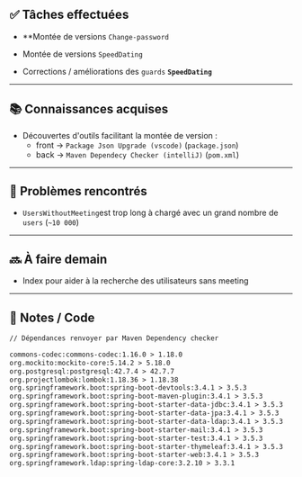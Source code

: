 ## ✅ Tâches effectuées

- **Montée de versions `Change-password`
	
- Montée de versions `SpeedDating`
	
- Corrections / améliorations des `guards` **`SpeedDating`**
	

---

## 📚 Connaissances acquises

- Découvertes d'outils facilitant la montée de version :
	- front -> `Package Json Upgrade (vscode)` (`package.json`)
	- back -> `Maven Dependecy Checker (intelliJ)`   (`pom.xml`)
	

---

## 🐞 Problèmes rencontrés

- `UsersWithoutMeeting`est trop long à chargé avec un grand nombre de `users` (`~10 000`)
	

---

## 🔜 À faire demain

- Index pour aider à la recherche des utilisateurs sans meeting
	

---

## 🧩 Notes / Code

```txt
// Dépendances renvoyer par Maven Dependency checker

commons-codec:commons-codec:1.16.0 > 1.18.0
org.mockito:mockito-core:5.14.2 > 5.18.0
org.postgresql:postgresql:42.7.4 > 42.7.7
org.projectlombok:lombok:1.18.36 > 1.18.38
org.springframework.boot:spring-boot-devtools:3.4.1 > 3.5.3
org.springframework.boot:spring-boot-maven-plugin:3.4.1 > 3.5.3
org.springframework.boot:spring-boot-starter-data-jdbc:3.4.1 > 3.5.3
org.springframework.boot:spring-boot-starter-data-jpa:3.4.1 > 3.5.3
org.springframework.boot:spring-boot-starter-data-ldap:3.4.1 > 3.5.3
org.springframework.boot:spring-boot-starter-mail:3.4.1 > 3.5.3
org.springframework.boot:spring-boot-starter-test:3.4.1 > 3.5.3
org.springframework.boot:spring-boot-starter-thymeleaf:3.4.1 > 3.5.3
org.springframework.boot:spring-boot-starter-web:3.4.1 > 3.5.3
org.springframework.ldap:spring-ldap-core:3.2.10 > 3.3.1
```



